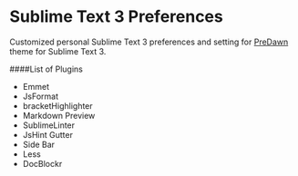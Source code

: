 Sublime Text 3 Preferences
====

Customized personal Sublime Text 3 preferences and setting for [PreDawn](https://github.com/jamiewilson/predawn) theme for Sublime Text 3. 

####List of Plugins 

+ Emmet
+ JsFormat
+ bracketHighlighter
+ Markdown Preview
+ SublimeLinter
+ JsHint Gutter
+ Side Bar
+ Less
+ DocBlockr
